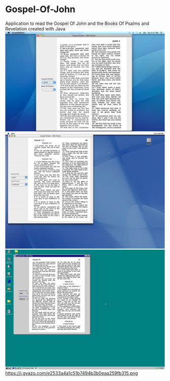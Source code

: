 # Gospel-Of-John
Application to read the Gospel Of John and the Books Of Psalms and Revelation created with Java
![Alt text](screenshots/screenshot1.jpg?raw=true "Screenshot")
![Alt text](screenshots/screenshot4.jpg?raw=true "Screenshot")
![Alt text](screenshots/screenshot5.jpg?raw=true "Screenshot")
https://i.gyazo.com/e2533a4a1c51b7494b3b0eaa259fb315.png
